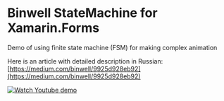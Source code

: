 ﻿# Binwell StateMachine for Xamarin.Forms 

Demo of using finite state machine (FSM) for making complex animation

Here is an article with detailed description in Russian: [https://medium.com/binwell/9925d928eb92](https://medium.com/binwell/9925d928eb92)

[![Watch Youtube demo](https://img.youtube.com/vi/8qDfWoq-zpg/maxresdefault.jpg)](https://www.youtube.com/watch?v=8qDfWoq-zpg)
